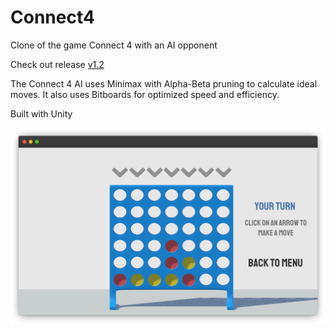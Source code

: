 # Connect4
Clone of the game Connect 4 with an AI opponent

Check out release [v1.2](https://github.com/olinjohnson/Connect4/releases/tag/v1.2)

The Connect 4 AI uses Minimax with Alpha-Beta pruning to calculate ideal moves.
It also uses Bitboards for optimized speed and efficiency.

Built with Unity

![Connect4 gameplay](Assets/connect4-frame.png)
